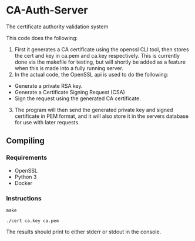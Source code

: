 # CA-Auth-Server
The certificate authority validation system

This code does the following:
1. First it generates a CA certificate using the openssl CLI tool, then stores the cert and key in ca.pem and ca.key respectively. This is currently done via the makefile for testing, but will shortly be added as a feature when this is made into a fully running server.
2. In the actual code, the OpenSSL api is used to do the following:
- Generate a private RSA key.
- Generate a Certificate Signing Request (CSA)
- Sign the request using the generated CA certificate.
3. The program will then send the generated private key and signed certificate in PEM format, and it will also store it in the servers database for use with later requests.


## Compiling
### Requirements
- OpenSSL
- Python 3
- Docker

### Instructions
`make`

`./cert ca.key ca.pem`

The results should print to either stderr or stdout in the console.
